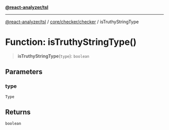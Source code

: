 [**@react-analyzer/tsl**](../../../../README.md)

***

[@react-analyzer/tsl](../../../../README.md) / [core/checker/checker](../README.md) / isTruthyStringType

# Function: isTruthyStringType()

> **isTruthyStringType**(`type`): `boolean`

## Parameters

### type

`Type`

## Returns

`boolean`
